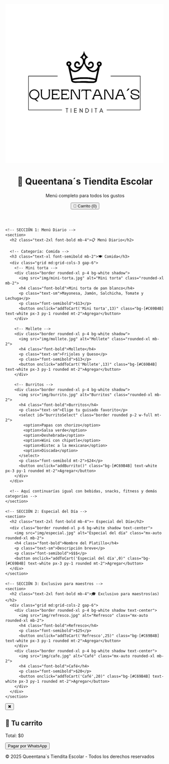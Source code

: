 <!DOCTYPE html>
<html lang="es">
<head>
  <meta charset="UTF-8">
  <meta name="viewport" content="width=device-width, initial-scale=1.0">
  <title>Queentana´s Tiendita Escolar</title>
  <script src="https://cdn.tailwindcss.com"></script>
</head>
<body class="bg-[#F9F6F0] text-[#1F1F1F]">
  <!-- Logo superior -->
  <div class="p-4 text-center">
    <img src="LOGO MAMA.png" alt="Logo Queentana´s Tiendita Escolar" class="mx-auto h-24">
  </div>

  <!-- Encabezado -->
  <header class="bg-[#C69B4B] text-white p-6 text-center shadow-lg relative">
    <h1 class="text-3xl font-bold">👑 Queentana´s Tiendita Escolar</h1>
    <p class="text-lg">Menú completo para todos los gustos</p>
    <!-- Botón carrito -->
    <button id="openCart" class="absolute right-6 top-6 bg-white text-[#C69B4B] px-4 py-2 rounded-xl shadow">
      🛒 Carrito (<span id="cartCount">0</span>)
    </button>
  </header>

  <main class="p-6 space-y-12">

    <!-- SECCIÓN 1: Menú Diario -->
    <section>
      <h2 class="text-2xl font-bold mb-4">📋 Menú Diario</h2>
      
      <!-- Categoría: Comida -->
      <h3 class="text-xl font-semibold mb-2">🍽️ Comida</h3>
      <div class="grid md:grid-cols-3 gap-6">
        <!-- Mini torta -->
        <div class="border rounded-xl p-4 bg-white shadow">
          <img src="img/mini-torta.jpg" alt="Mini torta" class="rounded-xl mb-2">
          <h4 class="font-bold">Mini torta de pan blanco</h4>
          <p class="text-sm">Mayonesa, Jamón, Salchicha, Tomate y Lechuga</p>
          <p class="font-semibold">$13</p>
          <button onclick="addToCart('Mini torta',13)" class="bg-[#C69B4B] text-white px-3 py-1 rounded mt-2">Agregar</button>
        </div>

        <!-- Mollete -->
        <div class="border rounded-xl p-4 bg-white shadow">
          <img src="img/mollete.jpg" alt="Mollete" class="rounded-xl mb-2">
          <h4 class="font-bold">Mollete</h4>
          <p class="text-sm">Frijoles y Queso</p>
          <p class="font-semibold">$13</p>
          <button onclick="addToCart('Mollete',13)" class="bg-[#C69B4B] text-white px-3 py-1 rounded mt-2">Agregar</button>
        </div>

        <!-- Burritos -->
        <div class="border rounded-xl p-4 bg-white shadow">
          <img src="img/burrito.jpg" alt="Burritos" class="rounded-xl mb-2">
          <h4 class="font-bold">Burritos</h4>
          <p class="text-sm">Elige tu guisado favorito</p>
          <select id="burritoSelect" class="border rounded p-2 w-full mt-2">
            <option>Papas con chorizo</option>
            <option>Salsa verde</option>
            <option>Deshebrada</option>
            <option>Wini con chipotle</option>
            <option>Bistec a la mexicana</option>
            <option>Discada</option>
          </select>
          <p class="font-semibold mt-2">$24</p>
          <button onclick="addBurrito()" class="bg-[#C69B4B] text-white px-3 py-1 rounded mt-2">Agregar</button>
        </div>
      </div>

      <!-- Aquí continuarías igual con bebidas, snacks, fitness y demás categorías -->
    </section>

    <!-- SECCIÓN 2: Especial del Día -->
    <section>
      <h2 class="text-2xl font-bold mb-4">⭐ Especial del Día</h2>
      <div class="border rounded-xl p-6 bg-white shadow text-center">
        <img src="img/especial.jpg" alt="Especial del día" class="mx-auto rounded-xl mb-2">
        <h4 class="font-bold">Nombre del Platillo</h4>
        <p class="text-sm">Descripción breve</p>
        <p class="font-semibold">$$$</p>
        <button onclick="addToCart('Especial del día',0)" class="bg-[#C69B4B] text-white px-3 py-1 rounded mt-2">Agregar</button>
      </div>
    </section>

    <!-- SECCIÓN 3: Exclusivo para maestros -->
    <section>
      <h2 class="text-2xl font-bold mb-4">🎓 Exclusivo para maestros(as)</h2>
      <div class="grid md:grid-cols-2 gap-6">
        <div class="border rounded-xl p-4 bg-white shadow text-center">
          <img src="img/refresco.jpg" alt="Refresco" class="mx-auto rounded-xl mb-2">
          <h4 class="font-bold">Refresco</h4>
          <p class="font-semibold">$25</p>
          <button onclick="addToCart('Refresco',25)" class="bg-[#C69B4B] text-white px-3 py-1 rounded mt-2">Agregar</button>
        </div>
        <div class="border rounded-xl p-4 bg-white shadow text-center">
          <img src="img/cafe.jpg" alt="Café" class="mx-auto rounded-xl mb-2">
          <h4 class="font-bold">Café</h4>
          <p class="font-semibold">$20</p>
          <button onclick="addToCart('Café',20)" class="bg-[#C69B4B] text-white px-3 py-1 rounded mt-2">Agregar</button>
        </div>
      </div>
    </section>
  </main>

  <!-- Modal Carrito -->
  <div id="cartModal" class="hidden fixed inset-0 bg-black bg-opacity-50 flex items-center justify-center">
    <div class="bg-white rounded-xl p-6 w-96 shadow-lg relative">
      <button onclick="closeCart()" class="absolute top-2 right-2 text-red-500">✖</button>
      <h2 class="text-xl font-bold mb-4">🛒 Tu carrito</h2>
      <ul id="cartItems" class="space-y-2"></ul>
      <p class="mt-4 font-bold">Total: $<span id="cartTotal">0</span></p>
      <button onclick="payCart()" class="bg-green-600 text-white px-4 py-2 rounded mt-4 w-full">Pagar por WhatsApp</button>
    </div>
  </div>

  <footer class="bg-[#C69B4B] text-white text-center p-4 mt-12">
    <p>&copy; 2025 Queentana´s Tiendita Escolar - Todos los derechos reservados</p>
  </footer>

<script>
  let cart = [];

  function addToCart(product, price) {
    cart.push({ product, price });
    updateCart();
  }

  function addBurrito() {
    let guisado = document.getElementById("burritoSelect").value;
    cart.push({ product: "Burrito (" + guisado + ")", price: 24 });
    updateCart();
  }

  function removeFromCart(index) {
    cart.splice(index, 1);
    updateCart();
  }

  function updateCart() {
    let cartItems = document.getElementById("cartItems");
    let cartCount = document.getElementById("cartCount");
    let cartTotal = document.getElementById("cartTotal");

    cartItems.innerHTML = "";
    let total = 0;

    cart.forEach((item, index) => {
      total += item.price;
      cartItems.innerHTML += `
        <li class="flex justify-between items-center border-b pb-1">
          <span>${item.product} - $${item.price}</span>
          <button onclick="removeFromCart(${index})" class="text-red-500">Eliminar</button>
        </li>
      `;
    });

    cartCount.textContent = cart.length;
    cartTotal.textContent = total;
  }

  function openCart() {
    document.getElementById("cartModal").classList.remove("hidden");
  }

  function closeCart() {
    document.getElementById("cartModal").classList.add("hidden");
  }

  function payCart() {
    let message = "Hola! Quiero hacer el siguiente pedido:%0A";
    cart.forEach(item => {
      message += "- " + item.product + " ($" + item.price + ")%0A";
    });
    let total = cart.reduce((sum, item) => sum + item.price, 0);
    message += "%0ATotal: $" + total;
    window.open("https://wa.me/5216142425718?text=" + message, "_blank");
  }

  document.getElementById("openCart").addEventListener("click", openCart);
</script>
</body>
</html>
